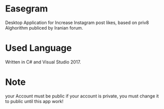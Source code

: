 # Easegram
Desktop Application for Increase Instagram post likes, based on priv8 Alghorithm publiced by Iranian forum.

# Used Language
Written in C# and Visual Studio 2017.

# Note
your Account must be public if your account is private, you must change it to public until this app work!

